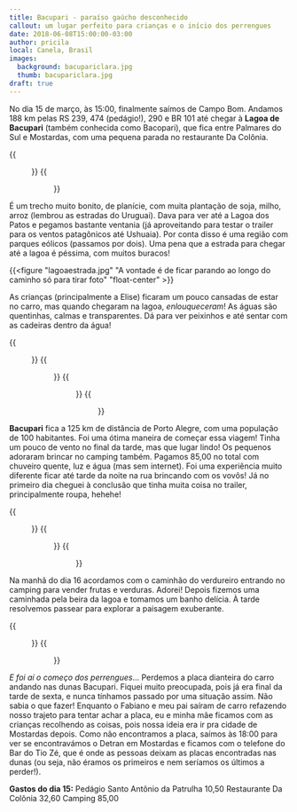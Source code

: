 ```yaml
---
title: Bacupari - paraíso gaúcho desconhecido
callout: um lugar perfeito para crianças e o início dos perrengues
date: 2018-06-08T15:00:00-03:00
author: pricila
local: Canela, Brasil
images:
  background: bacupariclara.jpg
  thumb: bacupariclara.jpg
draft: true
---
```


No dia 15 de março, às 15:00, finalmente saímos de Campo Bom. Andamos 188 km pelas RS 239, 474 (pedágio!), 290 e BR 101 até chegar à **Lagoa de Bacupari** (também conhecida como Bacopari), que fica entre Palmares do Sul e Mostardas, com uma pequena parada no restaurante Da Colônia.

<div class="clearfix">
{{<figure "bianomotorista.jpg" "Living easy, livin' free / Season ticket, on a one way ride / Asking nothing, leave me be / Taking everything in my stride" "float-left">}}
{{<figure "estradaarvore.jpg" "Trecho bom e bonito da estrada" "float-right">}}
</div>

É um trecho muito bonito, de planície, com muita plantação de soja, milho, arroz (lembrou as estradas do Uruguai). Dava para ver até a Lagoa dos Patos e pegamos bastante ventania (já aproveitando para testar o trailer para os ventos patagônicos até Ushuaia). Por conta disso é uma região com parques eólicos (passamos por dois). Uma pena que a estrada para chegar até a lagoa é péssima, com muitos buracos!

{{<figure "lagoaestrada.jpg" "A vontade é de ficar parando ao longo do caminho só para tirar foto" "float-center" >}}

As crianças (principalmente a Elise) ficaram um pouco cansadas de estar no carro, mas quando chegaram na lagoa, *enlouqueceram*! As águas são quentinhas, calmas e transparentes. Dá para ver peixinhos e até sentar com as cadeiras dentro da água!

<div class="clearfix">
{{<figure "bacuparibanho.jpg" "Águas quentinhas, calmas e transparentes - tudo de bão!" "float-left">}}
{{<figure "bacupariclara.jpg" "Será que ela gostou?" "float-right">}}
{{<figure "bacuparijunco.jpg" "Pequena vendo uma lagoa pela primeira vez" "float-left">}}
{{<figure "bacuparipulo.jpg" "Quem tem crianças assim, no plural, sabe como é difícil sincronizar o sorriso pra foto. Imagina então quatro, e dando pulinho!" "float-right">}}
</div>

**Bacupari** fica a 125 km de distância de Porto Alegre, com uma população de 100 habitantes. Foi uma ótima maneira de começar essa viagem! Tinha um pouco de vento no final da tarde, mas que lugar lindo! Os pequenos adoraram brincar no camping também. Pagamos 85,00 no total com chuveiro quente, luz e água (mas sem internet). Foi uma experiência muito diferente ficar até tarde da noite na rua brincando com os vovôs! Já no primeiro dia cheguei à conclusão que tinha muita coisa no trailer, principalmente roupa, hehehe!

<div class="clearfix">
{{<figure "bacuparisol.jpg" "Lugar sensacional" "float-left">}}
{{<figure "bacuparinoite.jpg" "Delícia ficar do lado de fora da casa até tarde da noite" "float-right">}}
{{<figure "bacuparicavalo.jpg" "Não deixe a vida passar a galope por você! Viva intencionalmente cada segundo!" "float-center">}}
</div>

Na manhã do dia 16 acordamos com o caminhão do verdureiro entrando no camping para vender frutas e verduras. Adorei! Depois fizemos uma caminhada pela beira da lagoa e tomamos um banho delícia. À tarde resolvemos passear para explorar a paisagem exuberante.

<div class="clearfix">
{{<figure "bacupariarvore.jpg" "A árvore dobrando-se à força do vento" "float-left">}}
{{<figure "bacuparimanha.jpg" "Caminhada básica pela manhã" "float-right">}}
</div>

*E foi aí o começo dos perrengues*... Perdemos a placa dianteira do carro andando nas dunas Bacupari. Fiquei muito preocupada, pois já era final da tarde de sexta, e nunca tínhamos passado por uma situação assim. Não sabia o que fazer! Enquanto o Fabiano e meu pai saíram de carro refazendo nosso trajeto para tentar achar a placa, eu e minha mãe ficamos com as crianças recolhendo as coisas, pois nossa ideia era ir pra cidade de Mostardas depois. Como não encontramos a placa, saímos às 18:00 para ver se encontravámos o Detran em Mostardas e ficamos com o telefone do Bar do Tio Zé, que é onde as pessoas deixam as placas encontradas nas dunas (ou seja, não éramos os primeiros e nem seríamos os últimos a perder!).

**Gastos do dia 15:**
Pedágio Santo Antônio da Patrulha 10,50
Restaurante Da Colônia 32,60
Camping 85,00